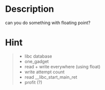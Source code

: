 # Description
can you do something with floating point?  

# Hint
> - libc database
> - one_gadget
> - read + write everywhere (using float)
> - write attempt count
> - read __libc_start_main_ret
> - profit (?)
